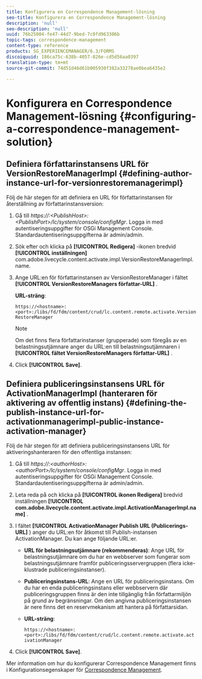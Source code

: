 ```yaml
---
title: Konfigurera en Correspondence Management-lösning
seo-title: Konfigurera en Correspondence Management-lösning
description: 'null'
seo-description: 'null'
uuid: 76b25004-fe47-44d7-9bed-7c0fd963306b
topic-tags: correspondence-management
content-type: reference
products: SG_EXPERIENCEMANAGER/6.3/FORMS
discoiquuid: 186ca75c-638b-4057-826e-cd5d56aa0397
translation-type: tm+mt
source-git-commit: 74d51d46d61b005930f382a33278ae0bea6435e2

---
```



# Konfigurera en Correspondence Management-lösning {#configuring-a-correspondence-management-solution}

## Definiera författarinstansens URL för VersionRestoreManagerImpl {#defining-author-instance-url-for-versionrestoremanagerimpl}

Följ de här stegen för att definiera en URL för författarinstansen för återställning av författarinstansversion:

1. Gå till *https://:&lt;PublishHost>:&lt;PublishPort>/lc/system/console/configMgr*. Logga in med autentiseringsuppgifter för OSGi Management Console. Standardautentiseringsuppgifterna är admin/admin.
1. Sök efter och klicka på **[!UICONTROL Redigera]** -ikonen bredvid **[!UICONTROL inställningen]** com.adobe.livecycle.content.activate.impl.VersionRestoreManagerImpl.name.
1. Ange URL:en för författarinstansen av VersionRestoreManager i fältet **[!UICONTROL VersionRestoreManagers författar-URL]** .

   **URL-sträng**:

   `https://<hostname>:<port>:/libs/fd/fdm/content/crud/lc.content.remote.activate.VersionRestoreManager`

   >[!NOTE]
   >
   >Om det finns flera författarinstanser (grupperade) som föregås av en belastningsutjämnare anger du URL:en till belastningsutjämnaren i **[!UICONTROL fältet VersionRestoreManagers författar-URL]** .

1. Click **[!UICONTROL Save]**.

## Definiera publiceringsinstansens URL för ActivationManagerImpl (hanteraren för aktivering av offentlig instans) {#defining-the-publish-instance-url-for-activationmanagerimpl-public-instance-activation-manager}

Följ de här stegen för att definiera publiceringsinstansens URL för aktiveringshanteraren för den offentliga instansen:

1. Gå till *https://:&lt;authorHost>:&lt;authorPort>/lc/system/console/configMgr*. Logga in med autentiseringsuppgifter för OSGi Management Console. Standardautentiseringsuppgifterna är admin/admin.
1. Leta reda på och klicka på **[!UICONTROL ikonen Redigera]** bredvid inställningen **[!UICONTROL com.adobe.livecycle.content.activate.impl.ActivationManagerImpl.name]** .
1. I fältet **[!UICONTROL ActivationManager Publish URL (Publicerings-URL]** ) anger du URL:en för åtkomst till Publish-instansen ActivationManager. Du kan ange följande URL:er.

   * **URL för belastningsutjämnare (rekommenderas)**: Ange URL för belastningsutjämnare om du har en webbserver som fungerar som belastningsutjämnare framför publiceringsservergruppen (flera icke-klustrade publiceringsinstanser).
   * **Publiceringsinstans-URL**: Ange en URL för publiceringsinstans. Om du har en enda publiceringsinstans eller webbservern där publiceringsgruppen finns är den inte tillgänglig från författarmiljön på grund av begränsningar. Om den angivna publiceringsinstansen är nere finns det en reservmekanism att hantera på författarsidan.
   * **URL-sträng**:

      `https://<hostname>:<port>:/libs/fd/fdm/content/crud/lc.content.remote.activate.activationManager`

1. Click **[!UICONTROL Save]**.

Mer information om hur du konfigurerar Correspondence Management finns i Konfigurationsegenskaper för [Correspondence Management](https://helpx.adobe.com/aem-forms/6-2/cm-configuration-properties.html).
